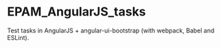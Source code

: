 # EPAM_AngularJS_tasks
Test tasks in AngularJS + angular-ui-bootstrap  (with webpack, Babel and ESLint).
